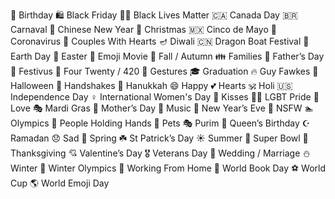 🎂 Birthday 🛍️ Black Friday ✊🏿 Black Lives Matter 🇨🇦 Canada Day 🇧🇷 Carnaval 🐉 Chinese New Year 🎅 Christmas 🇲🇽 Cinco de Mayo 🦠 Coronavirus 💑 Couples With Hearts 🪔 Diwali 🇨🇳 Dragon Boat Festival 🌱 Earth Day 🐰 Easter 🎥 Emoji Movie 🍂 Fall / Autumn 👪 Families 👨 Father’s Day 💪 Festivus 🌿 Four Twenty / 420 👋 Gestures 🎓 Graduation 🔥 Guy Fawkes 🎃 Halloween 🤝 Handshakes 🕎 Hanukkah 😄 Happy 💕 Hearts 🕉️ Holi 🇺🇸 Independence Day ♀️ International Women's Day 💏 Kisses 🏳️‍🌈 LGBT Pride 💑 Love 🎭 Mardi Gras 🤱 Mother’s Day 🎸 Music 🎊 New Year’s Eve 🔞 NSFW 🏊 Olympics 👫 People Holding Hands 🐶 Pets 🎭 Purim 👑 Queen’s Birthday ☪️ Ramadan 😞 Sad 🌱 Spring ☘️ St Patrick’s Day ☀️ Summer 🏈 Super Bowl 🦃 Thanksgiving 💘 Valentine’s Day 🎖️ Veterans Day 👰 Wedding / Marriage ⛄ Winter 🎿 Winter Olympics 🏡 Working From Home 📖 World Book Day ⚽ World Cup 🌎 World Emoji Day
